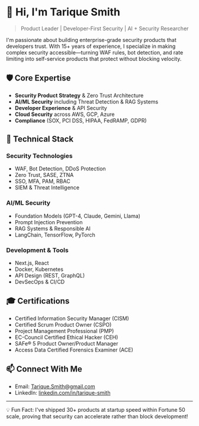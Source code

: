 # 👋 Hi, I'm Tarique Smith

> Product Leader | Developer-First Security | AI + Security Researcher

I'm passionate about building enterprise-grade security products that developers trust. With 15+ years of experience, I specialize in making complex security accessible—turning WAF rules, bot detection, and rate limiting into self-service products that protect without blocking velocity.

## 🛡️ Core Expertise

- **Security Product Strategy** & Zero Trust Architecture
- **AI/ML Security** including Threat Detection & RAG Systems
- **Developer Experience** & API Security
- **Cloud Security** across AWS, GCP, Azure
- **Compliance** (SOX, PCI DSS, HIPAA, FedRAMP, GDPR)

## 🔧 Technical Stack

### Security Technologies
- WAF, Bot Detection, DDoS Protection
- Zero Trust, SASE, ZTNA
- SSO, MFA, PAM, RBAC
- SIEM & Threat Intelligence

### AI/ML Security
- Foundation Models (GPT-4, Claude, Gemini, Llama)
- Prompt Injection Prevention
- RAG Systems & Responsible AI
- LangChain, TensorFlow, PyTorch

### Development & Tools
- Next.js, React
- Docker, Kubernetes
- API Design (REST, GraphQL)
- DevSecOps & CI/CD

## 🎓 Certifications
- Certified Information Security Manager (CISM)
- Certified Scrum Product Owner (CSPO)
- Project Management Professional (PMP)
- EC-Council Certified Ethical Hacker (CEH)
- SAFe® 5 Product Owner/Product Manager
- Access Data Certified Forensics Examiner (ACE)

## 📫 Connect With Me
- Email: Tarique.Smith@gmail.com
- LinkedIn: [linkedin.com/in/tarique-smith](https://linkedin.com/in/tarique-smith)

---

💡 Fun Fact: I've shipped 30+ products at startup speed within Fortune 50 scale, proving that security can accelerate rather than block development!
